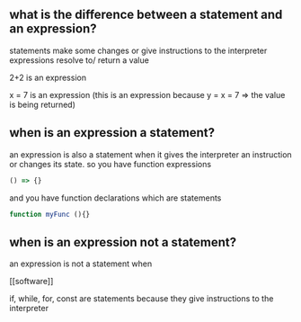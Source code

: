 ## what is the difference between a statement and an expression?
statements make some changes or give instructions to the interpreter
expressions resolve to/ return a value

2+2 is an expression

x = 7 is an expression (this is an expression because y = x = 7 => the value is being returned)

## when is an expression a statement?
an expression is also a statement when it gives the interpreter an instruction or changes its state. so you have function expressions 
```js
() => {}
```
and you have function declarations which are statements
```js
function myFunc (){}
```

## when is an expression not a statement?
an expression is not a statement when

[[software]]

if, while, for, const are statements because they give instructions to the interpreter